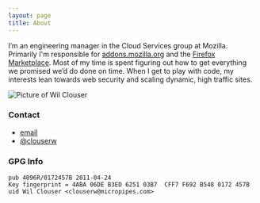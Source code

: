 ```yaml
---
layout: page
title: About
---
```


I’m an engineering manager in the Cloud Services group at Mozilla.  Primarily
I'm responsible for [addons.mozilla.org](https://addons.mozilla.org/) and the
[Firefox Marketplace](https://marketplace.firefox.com/). Most of my time is
spent figuring out how to get everything we promised we’d do done on time.  When
I get to play with code, my interests lean towards web security and scaling
dynamic, high traffic sites.

![Picture of Wil Clouser](http://micropipes.com/blog/wp-content/img/clouserw-2.jpg)

### Contact

* [email](mailto:clouserw@micropipes.com)
* [@clouserw](https://twitter.com/clouserw)

### GPG Info
    pub 4096R/0172457B 2011-04-24
    Key fingerprint = 4ABA 06DE B3ED 6251 03B7  CFF7 F692 B548 0172 457B
    uid Wil Clouser <clouserw@micropipes.com>
